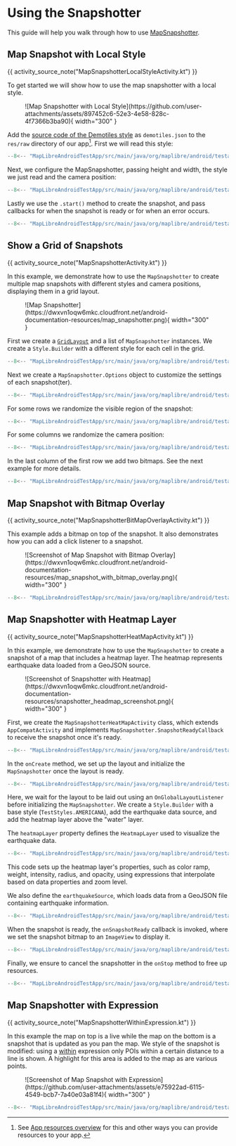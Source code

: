 # Using the Snapshotter

This guide will help you walk through how to use [MapSnapshotter](https://maplibre.org/maplibre-native/android/api/-map-libre%20-native%20-android/org.maplibre.android.snapshotter/-map-snapshotter/index.html).

## Map Snapshot with Local Style

{{ activity_source_note("MapSnapshotterLocalStyleActivity.kt") }}

To get started we will show how to use the map snapshotter with a local style.

<figure markdown="span">
  ![Map Snapshotter with Local Style](https://github.com/user-attachments/assets/897452c6-52e3-4e58-828c-4f7366b3ba90){ width="300" }
</figure>

Add the [source code of the Demotiles style](https://github.com/maplibre/demotiles/blob/gh-pages/style.json) as `demotiles.json` to the `res/raw` directory of our app[^1]. First we will read this style:

[^1]: See [App resources overview](https://developer.android.com/guide/topics/resources/providing-resources) for this and other ways you can provide resources to your app.

```kotlin
--8<-- "MapLibreAndroidTestApp/src/main/java/org/maplibre/android/testapp/activity/snapshot/MapSnapshotterLocalStyleActivity.kt:readStyleJson"
```

Next, we configure the MapSnapshotter, passing height and width, the style we just read and the camera position:

```kotlin
--8<-- "MapLibreAndroidTestApp/src/main/java/org/maplibre/android/testapp/activity/snapshot/MapSnapshotterLocalStyleActivity.kt:createMapSnapshotter"
```

Lastly we use the `.start()` method to create the snapshot, and pass callbacks for when the snapshot is ready or for when an error occurs.

```kotlin
--8<-- "MapLibreAndroidTestApp/src/main/java/org/maplibre/android/testapp/activity/snapshot/MapSnapshotterLocalStyleActivity.kt:createSnapshot"
```

## Show a Grid of Snapshots

{{ activity_source_note("MapSnapshotterActivity.kt") }}

In this example, we demonstrate how to use the `MapSnapshotter` to create multiple map snapshots with different styles and camera positions, displaying them in a grid layout.

<figure markdown="span">
  ![Map Snapshotter](https://dwxvn1oqw6mkc.cloudfront.net/android-documentation-resources/map_snapshotter.png){ width="300" }
</figure>

First we create a [`GridLayout`](https://developer.android.com/reference/kotlin/android/widget/GridLayout) and a list of `MapSnapshotter` instances. We create a `Style.Builder` with a different style for each cell in the grid.

```kotlin
--8<-- "MapLibreAndroidTestApp/src/main/java/org/maplibre/android/testapp/activity/snapshot/MapSnapshotterActivity.kt:styleBuilder"
```

Next we create a `MapSnapshotter.Options` object to customize the settings of each snapshot(ter).

```kotlin
--8<-- "MapLibreAndroidTestApp/src/main/java/org/maplibre/android/testapp/activity/snapshot/MapSnapshotterActivity.kt:mapSnapShotterOptions"
```

For some rows we randomize the visible region of the snapshot:

```kotlin
--8<-- "MapLibreAndroidTestApp/src/main/java/org/maplibre/android/testapp/activity/snapshot/MapSnapshotterActivity.kt:setRegion"
```

For some columns we randomize the camera position:

```kotlin
--8<-- "MapLibreAndroidTestApp/src/main/java/org/maplibre/android/testapp/activity/snapshot/MapSnapshotterActivity.kt:setCameraPosition"
```

In the last column of the first row we add two bitmaps. See the next example for more details.

```kotlin
--8<-- "MapLibreAndroidTestApp/src/main/java/org/maplibre/android/testapp/activity/snapshot/MapSnapshotterActivity.kt:addMarkerLayer"
```

## Map Snapshot with Bitmap Overlay

{{ activity_source_note("MapSnapshotterBitMapOverlayActivity.kt") }}

This example adds a bitmap on top of the snapshot. It also demonstrates how you can add a click listener to a snapshot.

<figure markdown="span">
  ![Screenshot of Map Snapshot with Bitmap Overlay](https://dwxvn1oqw6mkc.cloudfront.net/android-documentation-resources/map_snapshot_with_bitmap_overlay.png){ width="300" }
</figure>


```kotlin title="MapSnapshotterBitMapOverlayActivity.kt"
--8<-- "MapLibreAndroidTestApp/src/main/java/org/maplibre/android/testapp/activity/snapshot/MapSnapshotterBitMapOverlayActivity.kt"
```

## Map Snapshotter with Heatmap Layer

{{ activity_source_note("MapSnapshotterHeatMapActivity.kt") }}

In this example, we demonstrate how to use the `MapSnapshotter` to create a snapshot of a map that includes a heatmap layer. The heatmap represents earthquake data loaded from a GeoJSON source.

<figure markdown="span">
  ![Screenshot of Snapshotter with Heatmap](https://dwxvn1oqw6mkc.cloudfront.net/android-documentation-resources/snapshotter_headmap_screenshot.png){ width="300" }
</figure>

First, we create the `MapSnapshotterHeatMapActivity` class, which extends `AppCompatActivity` and implements `MapSnapshotter.SnapshotReadyCallback` to receive the snapshot once it's ready.

```kotlin
--8<-- "MapLibreAndroidTestApp/src/main/java/org/maplibre/android/testapp/activity/snapshot/MapSnapshotterHeatMapActivity.kt:class_declaration"
```

In the `onCreate` method, we set up the layout and initialize the `MapSnapshotter` once the layout is ready.

```kotlin
--8<-- "MapLibreAndroidTestApp/src/main/java/org/maplibre/android/testapp/activity/snapshot/MapSnapshotterHeatMapActivity.kt:onCreate"
```

Here, we wait for the layout to be laid out using an `OnGlobalLayoutListener` before initializing the `MapSnapshotter`. We create a `Style.Builder` with a base style (`TestStyles.AMERICANA`), add the earthquake data source, and add the heatmap layer above the "water" layer.

The `heatmapLayer` property defines the `HeatmapLayer` used to visualize the earthquake data.

```kotlin
--8<-- "MapLibreAndroidTestApp/src/main/java/org/maplibre/android/testapp/activity/snapshot/MapSnapshotterHeatMapActivity.kt:heatmapLayer"
```

This code sets up the heatmap layer's properties, such as color ramp, weight, intensity, radius, and opacity, using expressions that interpolate based on data properties and zoom level.

We also define the `earthquakeSource`, which loads data from a GeoJSON file containing earthquake information.

```kotlin
--8<-- "MapLibreAndroidTestApp/src/main/java/org/maplibre/android/testapp/activity/snapshot/MapSnapshotterHeatMapActivity.kt:earthquakeSource"
```

When the snapshot is ready, the `onSnapshotReady` callback is invoked, where we set the snapshot bitmap to an `ImageView` to display it.

```kotlin
--8<-- "MapLibreAndroidTestApp/src/main/java/org/maplibre/android/testapp/activity/snapshot/MapSnapshotterHeatMapActivity.kt:onSnapshotReady"
```

Finally, we ensure to cancel the snapshotter in the `onStop` method to free up resources.

```kotlin
--8<-- "MapLibreAndroidTestApp/src/main/java/org/maplibre/android/testapp/activity/snapshot/MapSnapshotterHeatMapActivity.kt:onStop"
```


## Map Snapshotter with Expression

{{ activity_source_note("MapSnapshotterWithinExpression.kt") }}

In this example the map on top is a live while the map on the bottom is a snapshot that is updated as you pan the map. We style of the snapshot is modified: using a [within](https://maplibre.org/maplibre-style-spec/expressions/#within) expression only POIs within a certain distance to a line is shown. A highlight for this area is added to the map as are various points.

<figure markdown="span">
  ![Screenshot of Map Snapshot with Expression](https://github.com/user-attachments/assets/e75922ad-6115-4549-bcb7-7a40e03a81f4){ width="300" }
</figure>

```kotlin title="MapSnapshotterWithinExpression.kt"
--8<-- "MapLibreAndroidTestApp/src/main/java/org/maplibre/android/testapp/activity/turf/MapSnapshotterWithinExpression.kt"
```